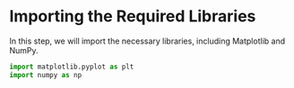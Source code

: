 # Importing the Required Libraries

In this step, we will import the necessary libraries, including Matplotlib and NumPy.

```python
import matplotlib.pyplot as plt
import numpy as np
```
